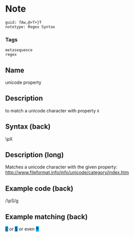 # Note
```
guid: fAw,@>T+}T
notetype: Regex Syntax
```

### Tags
```
metasequence
regex
```

## Name
unicode property

## Description
to match a unicode character with property <code>X</code><code></code>

## Syntax (back)
<div><div>\pX</div></div>

## Description (long)
<div><div><div>Matches a unicode character with the given property: <a href="http://www.fileformat.info/info/unicode/category/index.htm">http://www.fileformat.info/info/unicode/category/index.htm</a></div></div></div>

## Example code (back)
/\pS/g

## Example matching (back)
<div><span style="background-color: rgb(0, 170, 255);">£</span> or <span style="background-color: rgb(0, 170, 255);">$</span> or even <span style="background-color: rgb(0, 170, 255);">®</span>
</div>
